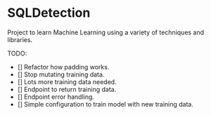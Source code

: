 # SQLDetection
Project to learn Machine Learning using a variety of techniques and libraries.

TODO:
- [] Refactor how padding works.
- [] Stop mutating training data.
- [] Lots more training data needed.
- [] Endpoint to return training data.
- [] Endpoint error handling.
- [] Simple configuration to train model with new training data.
